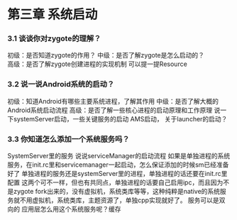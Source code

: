 # 第三章 系统启动

### 3.1 谈谈你对zygote的理解？
初级：是否知道zygote的作用？
中级：是否了解zygote是怎么启动的？    
高级：是否了解zygote创建进程的实现机制
可以提一提Resource

### 3.2 说一说Android系统的启动？
初级：知道Android有哪些主要系统进程，了解其作用
中级：是否了解大概的Android系统启动流程
高级：是否了解一些核心进程的启动原理和工作原理
说一下systemServer启动，一些关键服务的启动
AMS启动，
关于launcher的启动？

### 3.3 你知道怎么添加一个系统服务吗？
SystemServer里的服务
说说serviceManager的启动流程
如果是单独进程的系统服务，在init.rc里和servicemanager一起启动，怎么保证添加的时候sm已经准备好了
单独进程的服务还是systemServer里的进程，单独进程的话还要在init.rc里配置
这两个可不一样，但也有共同点，单独进程的话要自己启用ipc，而且因为不是zygote fork出来的，没有虚拟机，系统类库等等，这种纯粹是native的系统服务就不用虚拟机，系统类库，主题资源了，单独cpp实现就好了。
服务可以是双向的
应用层怎么用这个系统服务呢？缓存






